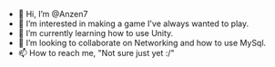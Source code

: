 - 👋 Hi, I’m @Anzen7
- 👀 I’m interested in making a game I've always wanted to play.
- 🌱 I’m currently learning how to use Unity.
- 💞️ I’m looking to collaborate on Networking and how to use MySql.
- 📫 How to reach me, "Not sure just yet :/"

<!---
Anzen7/Anzen7 is a ✨ special ✨ repository because its `README.md` (this file) appears on your GitHub profile.
You can click the Preview link to take a look at your changes.
--->
